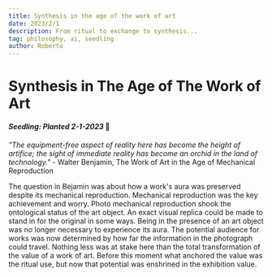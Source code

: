 ```yaml
---
title: Synthesis in the age of the work of art
date: 2023/2/1
description: From ritual to exchange to synthesis...
tag: philosophy, ai, seedling
author: Roberto
---
```


# Synthesis in The Age of The Work of Art
#### _Seedling: Planted 2-1-2023_ 🌱

_"The equipment-free aspect of reality here has become the height of artifice; the sight of immediate reality has become an orchid in the land of technology."_ - Walter Benjamin, The Work of Art in the Age of Mechanical Reproduction

The question in Bejamin was about how a work's aura was preserved despite its mechanical reproduction. Mechanical reproduction was the key achievement and worry. Photo mechanical reproduction shook the ontological status of the art object. An exact visual replica could be made to stand in for the original in some ways. Being in the presence of an art object was no longer necessary to experience its aura. The potential audience for works was now determined by how far the information in the photograph could travel. Nothing less was at stake here than the total transformation of the value of a work of art. Before this moment what anchored the value was the ritual use, but now that potential was enshrined in the exhibition value. 